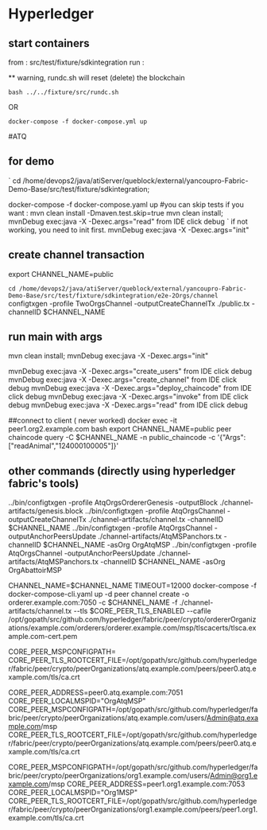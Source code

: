 # Hyperledger


## start containers
from :
src/test/fixture/sdkintegration
run :

** warning, rundc.sh will reset (delete) the blockchain

`bash ../../fixture/src/rundc.sh`

OR

`docker-compose -f docker-compose.yml up`


#ATQ

## for demo
`
cd /home/devops2/java/atiServer/queblock/external/yancoupro-Fabric-Demo-Base/src/test/fixture/sdkintegration;

docker-compose -f docker-compose.yaml up
#you can skip tests if you want : mvn clean install -Dmaven.test.skip=true
mvn clean install;
mvnDebug exec:java -X -Dexec.args="read"
from IDE click debug
`
if not working, you need to init first.
mvnDebug exec:java -X -Dexec.args="init"

## create channel transaction
export CHANNEL_NAME=public

`cd /home/devops2/java/atiServer/queblock/external/yancoupro-Fabric-Demo-Base/src/test/fixture/sdkintegration/e2e-2Orgs/channel`
configtxgen -profile TwoOrgsChannel -outputCreateChannelTx ./public.tx -channelID $CHANNEL_NAME

## run main with args
mvn clean install;
mvnDebug exec:java -X -Dexec.args="init"

mvnDebug exec:java -X -Dexec.args="create_users"
from IDE click debug
mvnDebug exec:java -X -Dexec.args="create_channel"
from IDE click debug
mvnDebug exec:java -X -Dexec.args="deploy_chaincode"
from IDE click debug
mvnDebug exec:java -X -Dexec.args="invoke"
from IDE click debug
mvnDebug exec:java -X -Dexec.args="read"
from IDE click debug

##connect to client ( never worked)
docker exec -it peer1.org2.example.com bash
export CHANNEL_NAME=public
peer chaincode query -C $CHANNEL_NAME -n public_chaincode -c '{"Args":["readAnimal","124000100005"]}'


## other commands (directly using hyperledger fabric's tools) ##
../bin/configtxgen -profile AtqOrgsOrdererGenesis -outputBlock ./channel-artifacts/genesis.block
../bin/configtxgen -profile AtqOrgsChannel -outputCreateChannelTx ./channel-artifacts/channel.tx -channelID $CHANNEL_NAME
../bin/configtxgen -profile AtqOrgsChannel -outputAnchorPeersUpdate ./channel-artifacts/AtqMSPanchors.tx -channelID $CHANNEL_NAME -asOrg OrgAtqMSP
../bin/configtxgen -profile AtqOrgsChannel -outputAnchorPeersUpdate ./channel-artifacts/AtqMSPanchors.tx -channelID $CHANNEL_NAME -asOrg OrgAbattoirMSP

CHANNEL_NAME=$CHANNEL_NAME TIMEOUT=12000 docker-compose -f docker-compose-cli.yaml up -d
peer channel create -o orderer.example.com:7050 -c $CHANNEL_NAME -f ./channel-artifacts/channel.tx --tls $CORE_PEER_TLS_ENABLED --cafile /opt/gopath/src/github.com/hyperledger/fabric/peer/crypto/ordererOrganizations/example.com/orderers/orderer.example.com/msp/tlscacerts/tlsca.example.com-cert.pem


CORE_PEER_MSPCONFIGPATH=
CORE_PEER_TLS_ROOTCERT_FILE=/opt/gopath/src/github.com/hyperledger/fabric/peer/crypto/peerOrganizations/atq.example.com/peers/peer0.atq.example.com/tls/ca.crt

CORE_PEER_ADDRESS=peer0.atq.example.com:7051
CORE_PEER_LOCALMSPID="OrgAtqMSP"
CORE_PEER_MSPCONFIGPATH=/opt/gopath/src/github.com/hyperledger/fabric/peer/crypto/peerOrganizations/atq.example.com/users/Admin@atq.example.com/msp
CORE_PEER_TLS_ROOTCERT_FILE=/opt/gopath/src/github.com/hyperledger/fabric/peer/crypto/peerOrganizations/atq.example.com/peers/peer0.atq.example.com/tls/ca.crt



CORE_PEER_MSPCONFIGPATH=/opt/gopath/src/github.com/hyperledger/fabric/peer/crypto/peerOrganizations/org1.example.com/users/Admin@org1.example.com/msp
CORE_PEER_ADDRESS=peer1.org1.example.com:7053
CORE_PEER_LOCALMSPID="Org1MSP"
CORE_PEER_TLS_ROOTCERT_FILE=/opt/gopath/src/github.com/hyperledger/fabric/peer/crypto/peerOrganizations/org1.example.com/peers/peer1.org1.example.com/tls/ca.crt
